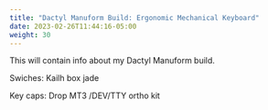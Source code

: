 ```yaml
---
title: "Dactyl Manuform Build: Ergonomic Mechanical Keyboard"
date: 2023-02-26T11:44:16-05:00
weight: 30
---
```

This will contain info about my Dactyl Manuform build.

Swiches: Kailh box jade

Key caps: Drop MT3 /DEV/TTY ortho kit